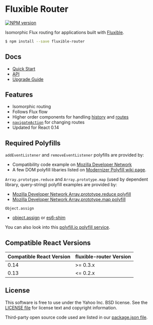 # Fluxible Router

[![NPM version](https://badge.fury.io/js/fluxible-router.svg)](http://badge.fury.io/js/fluxible-router)

Isomorphic Flux routing for applications built with [Fluxible](https://github.com/yahoo/fluxible).

```bash
$ npm install --save fluxible-router
```

## Docs

 * [Quick Start](https://github.com/yahoo/fluxible/blob/master/packages/fluxible-router/docs/quick-start.md)
 * [API](https://github.com/yahoo/fluxible/blob/master/packages/fluxible-router/docs/api/README.md)
 * [Upgrade Guide](https://github.com/yahoo/fluxible/blob/master/packages/fluxible-router/UPGRADE.md)

## Features

 * Isomorphic routing
 * Follows Flux flow
 * Higher order components for handling [history](https://github.com/yahoo/fluxible/blob/master/packages/fluxible-router/docs/api/handleHistory.md) and [routes](https://github.com/yahoo/fluxible/blob/master/packages/fluxible-router/docs/api/handleRoute.md)
 * [`navigateAction`](https://github.com/yahoo/fluxible/blob/master/packages/fluxible-router/docs/api/navigateAction.md) for changing routes
 * Updated for React 0.14

## Required Polyfills

`addEventListener` and `removeEventListener` polyfills are provided by:

* Compatibility code example on [Mozilla Developer Network](https://developer.mozilla.org/en-US/docs/Web/API/EventTarget.addEventListener)
* A few DOM polyfill libaries listed on [Modernizer Polyfill wiki page](https://github.com/Modernizr/Modernizr/wiki/HTML5-Cross-Browser-Polyfills#dom).

`Array.prototype.reduce` and `Array.prototype.map` (used by dependent library, query-string) polyfill examples are provided by:

* [Mozilla Developer Network Array.prototype.reduce polyfill](https://developer.mozilla.org/en-US/docs/Web/JavaScript/Reference/Global_Objects/Array/Reduce#Polyfill)
* [Mozilla Developer Network Array.prototype.map polyfill](https://developer.mozilla.org/en-US/docs/Web/JavaScript/Reference/Global_Objects/Array/map#Polyfill)

`Object.assign`

 * [object.assign](https://www.npmjs.com/package/object.assign) or [es6-shim](https://github.com/paulmillr/es6-shim)

You can also look into this [polyfill.io polyfill service](https://cdn.polyfill.io/v1/).

## Compatible React Versions

| Compatible React Version | fluxible-router Version |
|--------------------------|-------------------------------|
| 0.14 | >= 0.3.x |
| 0.13 | <= 0.2.x |

## License
This software is free to use under the Yahoo Inc. BSD license.
See the [LICENSE file][] for license text and copyright information.

[LICENSE file]: https://github.com/yahoo/fluxible/blob/master/LICENSE.md

Third-party open source code used are listed in our [package.json file]( https://github.com/yahoo/fluxible/blob/master/packages/fluxible-router/package.json).
